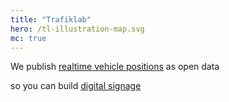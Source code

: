 ```yaml
---
title: "Trafiklab"
hero: /tl-illustration-map.svg
mc: true
---
```

<p>We publish <a class="landing-roller" href="/api/trafiklab-apis/gtfs-regional/gtfs-regional-realtime/">realtime 
vehicle positions</a> as open data</p>
<p>so you can build <a class="landing-roller" href="/cases">digital signage</a></p>
